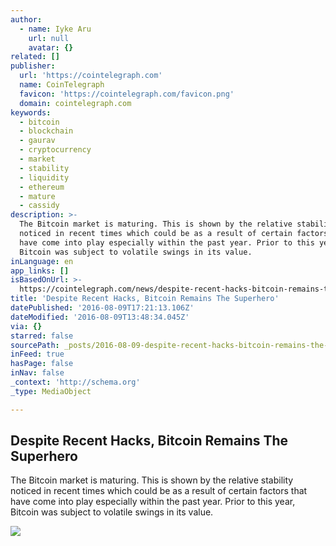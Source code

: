```yaml
---
author:
  - name: Iyke Aru
    url: null
    avatar: {}
related: []
publisher:
  url: 'https://cointelegraph.com'
  name: CoinTelegraph
  favicon: 'https://cointelegraph.com/favicon.png'
  domain: cointelegraph.com
keywords:
  - bitcoin
  - blockchain
  - gaurav
  - cryptocurrency
  - market
  - stability
  - liquidity
  - ethereum
  - mature
  - cassidy
description: >-
  The Bitcoin market is maturing. This is shown by the relative stability
  noticed in recent times which could be as a result of certain factors that
  have come into play especially within the past year. Prior to this year,
  Bitcoin was subject to volatile swings in its value.
inLanguage: en
app_links: []
isBasedOnUrl: >-
  https://cointelegraph.com/news/despite-recent-hacks-bitcoin-remains-the-superhero
title: 'Despite Recent Hacks, Bitcoin Remains The Superhero'
datePublished: '2016-08-09T17:21:13.106Z'
dateModified: '2016-08-09T13:48:34.045Z'
via: {}
starred: false
sourcePath: _posts/2016-08-09-despite-recent-hacks-bitcoin-remains-the-superhero.md
inFeed: true
hasPage: false
inNav: false
_context: 'http://schema.org'
_type: MediaObject

---
```

<article style=""><h1>Despite Recent Hacks, Bitcoin Remains The Superhero</h1><p>The Bitcoin market is maturing. This is shown by the relative stability noticed in recent times which could be as a result of certain factors that have come into play especially within the past year. Prior to this year, Bitcoin was subject to volatile swings in its value.</p><img src="https://cointelegraph.com/images/725_Ly9jb2ludGVsZWdyYXBoLmNvbS9zdG9yYWdlL3VwbG9hZHMvdmlldy9iYWQ3MWU5NjNhNGE3NzRmZjY0MTQ3OGFjOGE3MTdmYy5qcGc=.jpg" /></article>